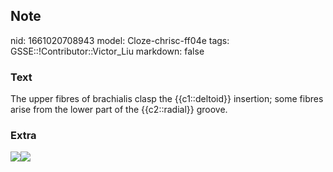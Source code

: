 ## Note
nid: 1661020708943
model: Cloze-chrisc-ff04e
tags: GSSE::!Contributor::Victor_Liu
markdown: false

### Text
The upper fibres of brachialis clasp the {{c1::deltoid}} insertion; some fibres arise from the lower part of the {{c2::radial}} groove.

### Extra
<img src=
"paste-cbc03e2e233b0aea8e9c19dac682ca36c999646c.jpg"><img src= 
"paste-221aebd1a51d679719e7b85ff417e4dac04f95c6.jpg">
